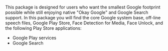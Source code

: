 This package is designed for users who want the smallest Google footprint possible while still enjoying native "Okay Google" and Google Search support. In this package you will find the core Google system base, off-line speech files, Google Play Store, Face Detection for Media, Face Unlock, and the following Play Store applications:

* Google Play services
* Google Search
